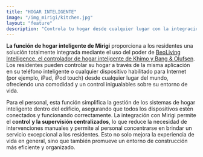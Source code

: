 ```yaml
---
title: "HOGAR INTELIGENTE"
image: "/img_mirigi/kitchen.jpg"
layout: "feature"
description: "Controla tu hogar desde cualquier lugar con la integración de hogar inteligente de Mirigi."
---
```


**La función de hogar inteligente de Mirigi** proporciona a los residentes una solución totalmente integrada mediante el uso del poder de [BeoLiving Intelligence, el controlador de hogar inteligente de Khimo y Bang & Olufsen](https://www.khimo.com/#products-bli). Los residentes pueden controlar su hogar a través de la misma aplicación en su teléfono inteligente o cualquier dispositivo habilitado para Internet (por ejemplo, iPad, iPod touch) desde cualquier lugar del mundo, ofreciendo una comodidad y un control inigualables sobre su entorno de vida.

Para el personal, esta función simplifica la gestión de los sistemas de hogar inteligente dentro del edificio, asegurando que todos los dispositivos estén conectados y funcionando correctamente. La integración con Mirigi permite el **control y la supervisión centralizados**, lo que reduce la necesidad de intervenciones manuales y permite al personal concentrarse en brindar un servicio excepcional a los residentes. Esto no solo mejora la experiencia de vida en general, sino que también promueve un entorno de construcción más eficiente y organizado.
